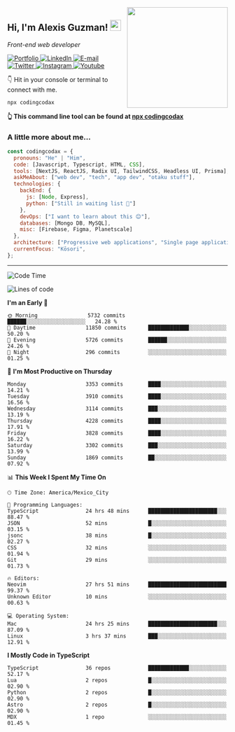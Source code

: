 <img align='right' src="https://media.giphy.com/media/M9gbBd9nbDrOTu1Mqx/giphy.gif" width="230">
<h2>Hi, I'm Alexis Guzman! <img src="https://media.giphy.com/media/hvRJCLFzcasrR4ia7z/giphy.gif" width="25px"></h2>
<p><em>Front-end web developer</em></p>

<p>
  <a href='https://www.codingcodax.dev' target='_blank'>
    <img alt='Portfolio' src='https://img.shields.io/badge/Portfolio-black?logo=vercel&style=flat-square'>
  </a>
  <a href='https://linkedin.com/in/codingcodax' target='_blank'>
    <img alt='LinkedIn' src='https://img.shields.io/badge/LinkedIn-black?logo=LinkedIn&style=flat-square'>
  </a>
  <a href='mailto:hello@codingcodax.com' target='_blank'>
    <img alt='E-mail' src='https://img.shields.io/badge/Email-black?logo=Gmail&style=flat-square'>
  </a>
  <a href='https://twitter.com/codingcodax' target='_blank'>
    <img alt='Twitter' src='https://img.shields.io/badge/Twitter-black?logo=Twitter&style=flat-square'>
  </a>
  <a href='https://www.instagram.com/codingcodax' target='_blank'>
    <img alt='Instagram' src='https://img.shields.io/badge/Instagram-black?logo=Instagram&style=flat-square'>
  </a>
  <a href='https://www.youtube.com/@codingcodax' target='_blank'>
    <img alt='Youtube' src='https://img.shields.io/badge/YouTube-black?logo=Youtube&style=flat-square'>
  </a>
</p>

👇 Hit in your console or terminal to connect with me.

```bash
npx codingcodax
```
**👆 This command line tool can be found at [npx codingcodax](https://github.com/codingcodax/npx-codingcodax)**

<h3>A little more about me...</h3>

```javascript
const codingcodax = {
  pronouns: "He" | "Him",
  code: [Javascript, Typescript, HTML, CSS],
  tools: [NextJS, ReactJS, Radix UI, TailwindCSS, Headless UI, Prisma],
  askMeAbout: ["web dev", "tech", "app dev", "otaku stuff"],
  technologies: {
    backEnd: {
      js: [Node, Express],
      python: ["Still in waiting list 🥲"]
    },
    devOps: ["I want to learn about this 😊"],
    databases: [Mongo DB, MySQL],
    misc: [Firebase, Figma, Planetscale]
  },
  architecture: ["Progressive web applications", "Single page applications"],
  currentFocus: "Kōsori",
};
```

---

<!--START_SECTION:waka-->
![Code Time](http://img.shields.io/badge/Code%20Time-2%2C718%20hrs%2037%20mins-blue)

![Lines of code](https://img.shields.io/badge/From%20Hello%20World%20I%27ve%20Written-10.2%20million%20lines%20of%20code-blue)

**I'm an Early 🐤** 

```text
🌞 Morning                5732 commits        ██████░░░░░░░░░░░░░░░░░░░   24.28 % 
🌆 Daytime                11850 commits       █████████████░░░░░░░░░░░░   50.20 % 
🌃 Evening                5726 commits        ██████░░░░░░░░░░░░░░░░░░░   24.26 % 
🌙 Night                  296 commits         ░░░░░░░░░░░░░░░░░░░░░░░░░   01.25 % 
```
📅 **I'm Most Productive on Thursday** 

```text
Monday                   3353 commits        ████░░░░░░░░░░░░░░░░░░░░░   14.21 % 
Tuesday                  3910 commits        ████░░░░░░░░░░░░░░░░░░░░░   16.56 % 
Wednesday                3114 commits        ███░░░░░░░░░░░░░░░░░░░░░░   13.19 % 
Thursday                 4228 commits        ████░░░░░░░░░░░░░░░░░░░░░   17.91 % 
Friday                   3828 commits        ████░░░░░░░░░░░░░░░░░░░░░   16.22 % 
Saturday                 3302 commits        ███░░░░░░░░░░░░░░░░░░░░░░   13.99 % 
Sunday                   1869 commits        ██░░░░░░░░░░░░░░░░░░░░░░░   07.92 % 
```


📊 **This Week I Spent My Time On** 

```text
🕑︎ Time Zone: America/Mexico_City

💬 Programming Languages: 
TypeScript               24 hrs 48 mins      ██████████████████████░░░   88.47 % 
JSON                     52 mins             █░░░░░░░░░░░░░░░░░░░░░░░░   03.15 % 
jsonc                    38 mins             █░░░░░░░░░░░░░░░░░░░░░░░░   02.27 % 
CSS                      32 mins             ░░░░░░░░░░░░░░░░░░░░░░░░░   01.94 % 
Git                      29 mins             ░░░░░░░░░░░░░░░░░░░░░░░░░   01.73 % 

🔥 Editors: 
Neovim                   27 hrs 51 mins      █████████████████████████   99.37 % 
Unknown Editor           10 mins             ░░░░░░░░░░░░░░░░░░░░░░░░░   00.63 % 

💻 Operating System: 
Mac                      24 hrs 25 mins      ██████████████████████░░░   87.09 % 
Linux                    3 hrs 37 mins       ███░░░░░░░░░░░░░░░░░░░░░░   12.91 % 
```

**I Mostly Code in TypeScript** 

```text
TypeScript               36 repos            █████████████░░░░░░░░░░░░   52.17 % 
Lua                      2 repos             █░░░░░░░░░░░░░░░░░░░░░░░░   02.90 % 
Python                   2 repos             █░░░░░░░░░░░░░░░░░░░░░░░░   02.90 % 
Astro                    2 repos             █░░░░░░░░░░░░░░░░░░░░░░░░   02.90 % 
MDX                      1 repo              ░░░░░░░░░░░░░░░░░░░░░░░░░   01.45 % 
```




<!--END_SECTION:waka-->
